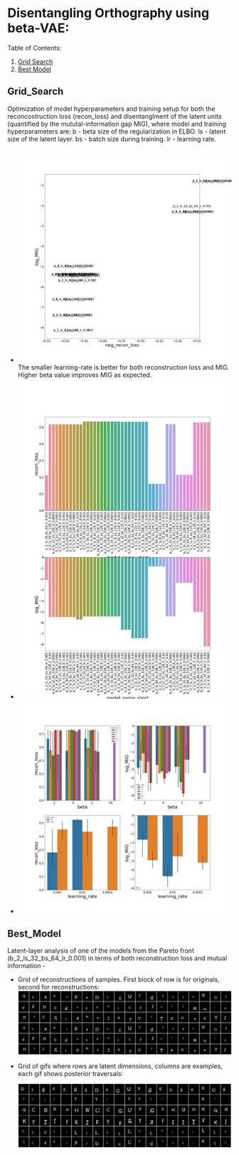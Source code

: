# Disentangling Orthography using beta-VAE:

Table of Contents:
1. [Grid Search](#Grid_Search)
2. [Best Model](#Best_model)

## Grid_Search
Optimization of model hyperparameters and training setup for both the reconcostruction loss (recon_loss) and disentanglment of the latent units (quantified by the mututal-information gap MIG), where model and training hyperparameters are:
b - beta size of the regularization in ELBO.
ls - latent size of the latent layer.
bs - batch size during training.
lr - learning rate.

*
    ![grid_search](figures/grid_search_results_scatter.png)
    The smaller learning-rate is better for both reconstruction loss and MIG. Higher beta value improves MIG as expected.
*
    ![grid_search](figures/grid_search_results_all_models.png)
*
    ![grid_search](figures/grid_search_results.png)
 
## Best_Model
Latent-layer analysis of one of the models from the Pareto front (b_2_ls_32_bs_64_lr_0.001) in terms of both reconstruction loss and mutual information -
* Grid of reconstructions of samples. First block of row is for originals, second for reconstructions:
    ![grid_posteriors](results/betaB_dletters_beta_2_latent_size_32_batch_size_64_learning_rate_0.001/reconstruct.png)
* Grid of gifs where rows are latent dimensions, columns are examples, each gif shows posterior traversals:

    ![grid_posteriors](results/betaB_dletters_beta_2_latent_size_32_batch_size_64_learning_rate_0.001/posterior_traversals.gif)
